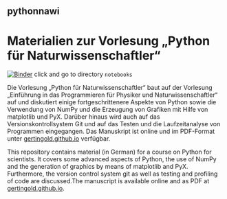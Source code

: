 ## pythonnawi
# Materialien zur Vorlesung „Python für Naturwissenschaftler“

[![Binder](http://mybinder.org/badge.svg)](http://mybinder.org:/repo/gertingold/pythonnawi) click and go to directory <code>notebooks</code>

Die Vorlesung „Python für Naturwissenschaftler“ baut auf der Vorlesung „Einführung in das Programmieren für Physiker und Naturwissenschaftler“ auf und diskutiert einige fortgeschrittenere Aspekte von Python sowie die Verwendung von NumPy und die Erzeugung von Grafiken mit Hilfe von matplotlib und PyX. Darüber hinaus wird auch auf das Versionskontrollsystem Git und auf das Testen und die Laufzeitanalyse von Programmen eingegangen. Das Manuskript ist online und im PDF-Format unter [gertingold.github.io](http://gertingold.github.io) verfügbar.

This repository contains material (in German) for a course on Python for scientists. It covers some advanced aspects of Python, the use of NumPy and the generation of graphics by means of matplotlib and PyX. Furthermore, the version control system git as well as testing and profiling of code are discussed.The manuscript is available online and as PDF at [gertingold.github.io](http://gertingold.github.io).
